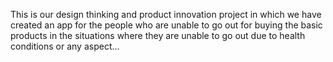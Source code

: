 This is our design thinking and product innovation project in which we have created an app for the people who are unable to go out for buying the basic products in the situations where they are unable to go out due to health conditions or any aspect...

